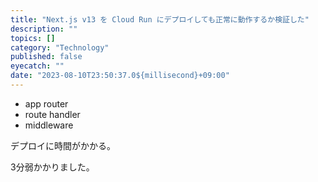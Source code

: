 ```yaml
---
title: "Next.js v13 を Cloud Run にデプロイしても正常に動作するか検証した"
description: ""
topics: []
category: "Technology"
published: false
eyecatch: ""
date: "2023-08-10T23:50:37.0${millisecond}+09:00"
---
```


- app router
- route handler
- middleware

デプロイに時間がかかる。

3分弱かかりました。
